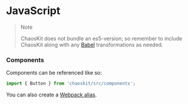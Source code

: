 # JavaScript

> Note
>
> ChaosKit does not bundle an es5-version; so remember to include ChaosKit along with any [Babel](https://babeljs.io/) transformations as needed.

### Components

Components can be referenced like so:

```js
import { Button } from 'chaoskit/src/components';
```

You can also create a [Webpack alias](https://webpack.js.org/configuration/resolve/#resolve-alias).
